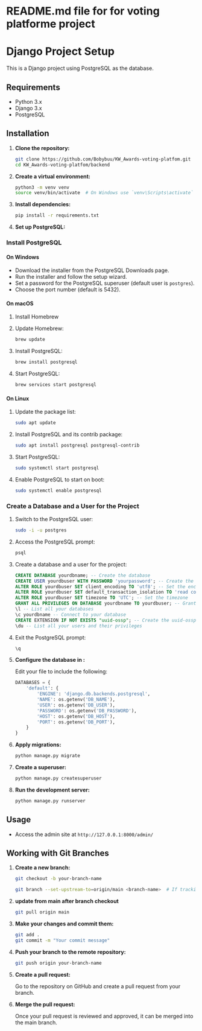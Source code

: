 # README.md file for for voting platforme project  
# Django Project Setup

This is a Django project using PostgreSQL as the database.

## Requirements

- Python 3.x
- Django 3.x
- PostgreSQL

## Installation

1. **Clone the repository:**

    ```bash
    git clone https://github.com/Bobybuu/KW_Awards-voting-platfom.git
    cd KW_Awards-voting-platfom/backend
    ```

2. **Create a virtual environment:**

    ```bash
    python3 -m venv venv
    source venv/bin/activate  # On Windows use `venv\Scripts\activate`
    ```

3. **Install dependencies:**

    ```bash
    pip install -r requirements.txt
    ```

4. **Set up PostgreSQL:**

### Install PostgreSQL

#### On Windows

- Download the installer from the PostgreSQL Downloads page.
- Run the installer and follow the setup wizard.
- Set a password for the PostgreSQL superuser (default user is `postgres`).
- Choose the port number (default is 5432).

#### On macOS

1. Install Homebrew
2. Update Homebrew:

    ```bash
    brew update
    ```

3. Install PostgreSQL:

    ```bash
    brew install postgresql
    ```

4. Start PostgreSQL:

    ```bash
    brew services start postgresql
    ```

#### On Linux

1. Update the package list:

    ```bash
    sudo apt update
    ```

2. Install PostgreSQL and its contrib package:

    ```bash
    sudo apt install postgresql postgresql-contrib
    ```

3. Start PostgreSQL:

    ```bash
    sudo systemctl start postgresql
    ```

4. Enable PostgreSQL to start on boot:

    ```bash
    sudo systemctl enable postgresql
    ```

### Create a Database and a User for the Project

1. Switch to the PostgreSQL user:

    ```bash
    sudo -i -u postgres
    ```

2. Access the PostgreSQL prompt:

    ```bash
    psql
    ```

3. Create a database and a user for the project:

    ```sql
    CREATE DATABASE yourdbname; -- Create the database
    CREATE USER yourdbuser WITH PASSWORD 'yourpassword'; -- Create the user
    ALTER ROLE yourdbuser SET client_encoding TO 'utf8'; -- Set the encoding
    ALTER ROLE yourdbuser SET default_transaction_isolation TO 'read committed'; -- Set the transaction isolation level
    ALTER ROLE yourdbuser SET timezone TO 'UTC'; -- Set the timezone
    GRANT ALL PRIVILEGES ON DATABASE yourdbname TO yourdbuser; -- Grant privileges to the user on the database
    \l -- List all your databases
    \c yourdbname -- Connect to your database
    CREATE EXTENSION IF NOT EXISTS "uuid-ossp"; -- Create the uuid-ossp extension
    \du -- List all your users and their privileges
    ```

4. Exit the PostgreSQL prompt:

    ```sql
    \q
    ```

5. **Configure the database in :**

    Edit your  file to include the following:

    ```python
    DATABASES = {
        'default': {
            'ENGINE': 'django.db.backends.postgresql',
            'NAME': os.getenv('DB_NAME'),
            'USER': os.getenv('DB_USER'),
            'PASSWORD': os.getenv('DB_PASSWORD'),
            'HOST': os.getenv('DB_HOST'),
            'PORT': os.getenv('DB_PORT'),
        }
    }
    ```

6. **Apply migrations:**

    ```bash
    python manage.py migrate
    ```

7. **Create a superuser:**

    ```bash
    python manage.py createsuperuser
    ```

8. **Run the development server:**

    ```bash
    python manage.py runserver
    ```

## Usage

- Access the admin site at `http://127.0.0.1:8000/admin/`

## Working with Git Branches

1. **Create a new branch:**

    ```bash
    git checkout -b your-branch-name
    ```

    ```bash
    git branch --set-upstream-to=origin/main <branch-name>  # If tracking main
    ```

2. **update from main after branch checkout**

   ```bash
   git pull origin main

   ```

3. **Make your changes and commit them:**

    ```bash
    git add .
    git commit -m "Your commit message"
    ```

4. **Push your branch to the remote repository:**

    ```bash
    git push origin your-branch-name
    ```

5. **Create a pull request:**

    Go to the repository on GitHub and create a pull request from your branch.

6. **Merge the pull request:**

    Once your pull request is reviewed and approved, it can be merged into the main branch.
